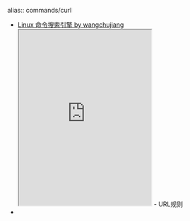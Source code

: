 alias:: commands/curl


- [Linux 命令搜索引擎 by wangchujiang](https://wangchujiang.com/linux-command/c/cat.html)
  <iframe src="https://wangchujiang.com/linux-command/c/curl.html" style="height: 400px"></iframe>
  - URL规则
-